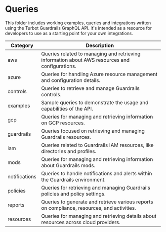 # Queries

This folder includes working examples, queries and integrations written using
the Turbot Guardrails GraphQL API. It's intended as a resource for developers
to use as a starting point for your own integrations.

| Category         | Description                                                                                       |
|------------------|---------------------------------------------------------------------------------------------------|
| aws              | Queries related to managing and retrieving information about AWS resources and configurations.    |
| azure            | Queries for handling Azure resource management and configuration details.                         |
| controls         | Queries to retrieve and manage Guardrails controls.                                               |
| examples         | Sample queries to demonstrate the usage and capabilities of the API.                              |
| gcp              | Queries for managing and retrieving information on GCP resources.                                 |
| guardrails       | Queries focused on retrieving and managing Guardrails resources.                                  |
| iam              | Queries related to Guardrails IAM resources, like directories and profiles.                       |
| mods             | Queries for managing and retrieving information about Guardrails mods.                            |
| notifications    | Queries to handle notifications and alerts within the Guardrails environment.                     |
| policies         | Queries for retrieving and managing Guardrails policies and policy settings.                      |
| reports          | Queries to generate and retrieve various reports on compliance, resources, and activities.        |
| resources        | Queries for managing and retrieving details about resources across cloud providers.               |
